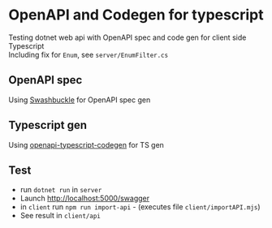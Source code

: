 
# OpenAPI and Codegen for typescript

Testing dotnet web api with OpenAPI spec and code gen for client side Typescript  
Including fix for `Enum`, see `server/EnumFilter.cs`

## OpenAPI spec

Using [Swashbuckle](https://www.nuget.org/packages/Swashbuckle.AspNetCore/) for OpenAPI spec gen

## Typescript gen

Using [openapi-typescript-codegen](https://www.npmjs.com/package/openapi-typescript-codegen) for TS gen

## Test

- run `dotnet run` in `server`
- Launch [http://localhost:5000/swagger](http://localhost:5000/swagger/index.html)
- in `client` run `npm run import-api` - (executes file `client/importAPI.mjs`)
- See result in `client/api`
